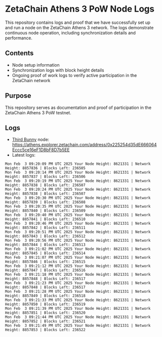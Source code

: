# ZetaChain Athens 3 PoW Node Logs
This repository contains logs and proof that we have successfully set up and run a node on the ZetaChain Athens 3 network. The logs demonstrate continuous node operation, including synchronization details and performance.

## Contents
- Node setup information
- Synchronization logs with block height details
- Ongoing proof of work logs to verify active participation in the ZetaChain network

## Purpose
This repository serves as documentation and proof of participation in the ZetaChain Athens 3 PoW testnet.

## Logs

- [Third Bunny](https://thirdbunny.xyz/) node: https://athens.explorer.zetachain.com/address/0x225254d35dE666064Eccc5ce16eF1D8bF8D7b5EE
- Latest logs:
```
Mon Feb  3 09:20:09 PM UTC 2025 Your Node Height: 8621331 | Network Height: 8857836 | Blocks Left: 236505
Mon Feb  3 09:20:14 PM UTC 2025 Your Node Height: 8621331 | Network Height: 8857837 | Blocks Left: 236506
Mon Feb  3 09:20:19 PM UTC 2025 Your Node Height: 8621331 | Network Height: 8857838 | Blocks Left: 236507
Mon Feb  3 09:20:24 PM UTC 2025 Your Node Height: 8621331 | Network Height: 8857838 | Blocks Left: 236507
Mon Feb  3 09:20:30 PM UTC 2025 Your Node Height: 8621331 | Network Height: 8857839 | Blocks Left: 236508
Mon Feb  3 09:20:35 PM UTC 2025 Your Node Height: 8621331 | Network Height: 8857840 | Blocks Left: 236509
Mon Feb  3 09:20:40 PM UTC 2025 Your Node Height: 8621331 | Network Height: 8857841 | Blocks Left: 236510
Mon Feb  3 09:20:46 PM UTC 2025 Your Node Height: 8621331 | Network Height: 8857842 | Blocks Left: 236511
Mon Feb  3 09:20:51 PM UTC 2025 Your Node Height: 8621331 | Network Height: 8857843 | Blocks Left: 236512
Mon Feb  3 09:20:56 PM UTC 2025 Your Node Height: 8621331 | Network Height: 8857844 | Blocks Left: 236513
Mon Feb  3 09:21:02 PM UTC 2025 Your Node Height: 8621331 | Network Height: 8857845 | Blocks Left: 236514
Mon Feb  3 09:21:07 PM UTC 2025 Your Node Height: 8621331 | Network Height: 8857846 | Blocks Left: 236515
Mon Feb  3 09:21:12 PM UTC 2025 Your Node Height: 8621331 | Network Height: 8857847 | Blocks Left: 236516
Mon Feb  3 09:21:18 PM UTC 2025 Your Node Height: 8621331 | Network Height: 8857848 | Blocks Left: 236517
Mon Feb  3 09:21:23 PM UTC 2025 Your Node Height: 8621331 | Network Height: 8857848 | Blocks Left: 236517
Mon Feb  3 09:21:28 PM UTC 2025 Your Node Height: 8621331 | Network Height: 8857849 | Blocks Left: 236518
Mon Feb  3 09:21:33 PM UTC 2025 Your Node Height: 8621331 | Network Height: 8857850 | Blocks Left: 236519
Mon Feb  3 09:21:39 PM UTC 2025 Your Node Height: 8621331 | Network Height: 8857851 | Blocks Left: 236520
Mon Feb  3 09:21:44 PM UTC 2025 Your Node Height: 8621331 | Network Height: 8857852 | Blocks Left: 236521
Mon Feb  3 09:21:49 PM UTC 2025 Your Node Height: 8621331 | Network Height: 8857853 | Blocks Left: 236522
```
